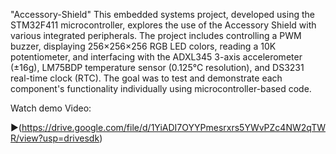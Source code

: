 "Accessory-Shield" 
This embedded systems project, developed using the STM32F411 microcontroller, explores the use of the Accessory Shield with various integrated peripherals. The project includes controlling a PWM buzzer, displaying 256×256×256 RGB LED colors, reading a 10K potentiometer, and interfacing with the ADXL345 3-axis accelerometer (±16g), LM75BDP temperature sensor (0.125°C resolution), and DS3231 real-time clock (RTC). The goal was to test and demonstrate each component's functionality individually using microcontroller-based code.

Watch demo Video:

▶️(https://drive.google.com/file/d/1YiADI7OYYPmesrxrs5YWvPZc4NW2qTWR/view?usp=drivesdk)
